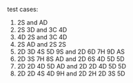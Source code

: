 test cases:
1. 2S and AD
2. 2S 3D and 3C 4D
3. 4D 2S and 3C 4D
4. 2S AD and 2S 2S
5. 2D 3D 4S 5D 9S and 2D 6D 7H 9D AS
6. 2D 3S 7H 8S AD and 2D 6S 4D 5D 5D
7. 2D 2D 4D 5D AD and 2D 2D 4D 5D 5D
8. 2D 2D 4S 4D 9H and 2D 2H 2D 3S 5D 
